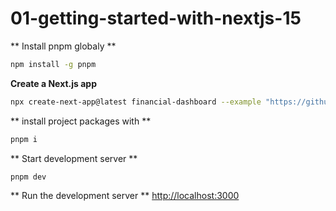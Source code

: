 # 01-getting-started-with-nextjs-15

** Install pnpm globaly **

```sh
npm install -g pnpm
```

**Create a Next.js app**

```sh
npx create-next-app@latest financial-dashboard --example "https://github.com/vercel/next-learn/tree/main/dashboard/starter-example" --use-pnpm
```

** install project packages with **

```sh
pnpm i
```

** Start development server **

```sh
pnpm dev
```

** Run the development server **
[http://localhost:3000](http://localhost:3000)
